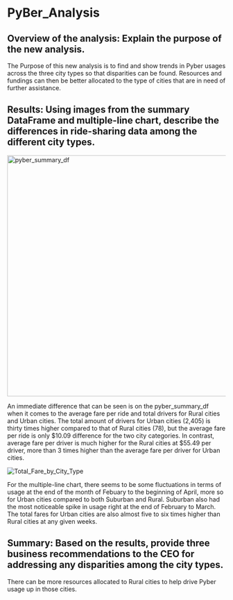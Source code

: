 # PyBer_Analysis

## Overview of the analysis: Explain the purpose of the new analysis.

The Purpose of this new analysis is to find and show trends in Pyber usages across the three city types so that disparities can be found. Resources and fundings can then be better allocated to the type of cities that are in need of further assistance.

## Results: Using images from the summary DataFrame and multiple-line chart, describe the differences in ride-sharing data among the different city types.

<img width="556" alt="pyber_summary_df" src="https://user-images.githubusercontent.com/68725398/97787136-b0c1f180-1b86-11eb-9f4f-b5ad9ba09e00.png">

An immediate difference that can be seen is on the pyber_summary_df when it comes to the average fare per ride and total drivers for Rural cities and Urban cities. The total amount of drivers for Urban cities (2,405) is thirty times higher compared to that of Rural cities (78), but the average fare per ride is only $10.09 difference for the two city categories. In contrast, average fare per driver is much higher for the Rural cities at $55.49 per driver, more than 3 times higher than the average fare per driver for Urban cities.

![Total_Fare_by_City_Type](https://user-images.githubusercontent.com/68725398/97787142-bb7c8680-1b86-11eb-84c0-1becccec7ae0.png)

For the multiple-line chart, there seems to be some fluctuations in terms of usage at the end of the month of Febuary to the beginning of April, more so for Urban cities compared to both Suburban and Rural. Suburban also had the most noticeable spike in usage right at the end of February to March. The total fares for Urban cities are also almost five to six times higher than Rural cities at any given weeks.

## Summary: Based on the results, provide three business recommendations to the CEO for addressing any disparities among the city types.

There can be more resources allocated to Rural cities to help drive Pyber usage up in those cities. 



